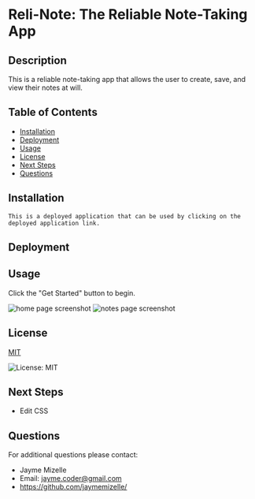 

# Reli-Note: The Reliable Note-Taking App

## Description
This is a reliable note-taking app that allows the user to create, save, and view their notes at will.

## Table of Contents
  - [Installation](#installation)
  - [Deployment](#deployment)
  - [Usage](#usage)
  - [License](#license)
  - [Next Steps](#next-steps)
  - [Questions](#questions)


## Installation
``` This is a deployed application that can be used by clicking on the deployed application link. ```

## Deployment

## Usage
Click the "Get Started" button to begin.

![home page screenshot](./public/assets/images/reli-note-home.png)
![notes page screenshot](./public/assets/images/reli-note-notes.png)

## License


  [MIT](https://opensource.org/licenses/MIT)
  

  ![License: MIT](https://img.shields.io/badge/License-MIT-9cf)

## Next Steps
* Edit CSS 

## Questions
For additional questions please contact:
* Jayme Mizelle
* Email: jayme.coder@gmail.com
* https://github.com/jaymemizelle/
